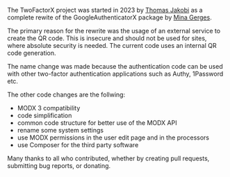 The TwoFactorX project was started in 2023 by [Thomas
Jakobi](https://github.com/jako) as a complete rewite of the GoogleAuthenticatorX
package by [Mina Gerges](https://github.com/minagerges).

The primary reason for the rewrite was the usage of an external service to
create the QR code. This is insecure and should not be used for sites, where
absolute security is needed. The current code uses an internal QR code
generation.

The name change was made because the authentication code can be used with other
two-factor authentication applications such as Authy, 1Password etc.

The other code changes are the follwing:

* MODX 3 compatibility
* code simplification
* common code structure for better use of the MODX API
* rename some system settings
* use MODX permissions in the user edit page and in the processors
* use Composer for the third party software

Many thanks to all who contributed, whether by creating pull requests,
submitting bug reports, or donating.
